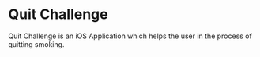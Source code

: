 # Quit Challenge

Quit Challenge is an iOS Application which helps the user in the process of quitting smoking.
